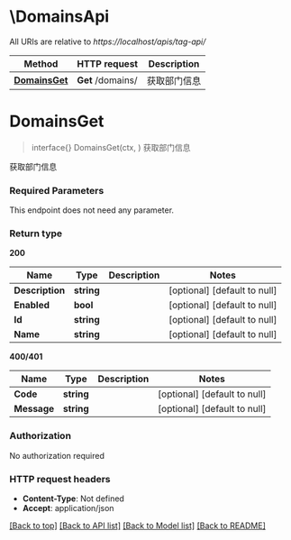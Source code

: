 # \DomainsApi

All URIs are relative to *https://localhost/apis/tag-api/*

Method | HTTP request | Description
------------- | ------------- | -------------
[**DomainsGet**](DomainsApi.md#DomainsGet) | **Get** /domains/ | 获取部门信息


# **DomainsGet**
> interface{} DomainsGet(ctx, )
获取部门信息

获取部门信息

### Required Parameters
This endpoint does not need any parameter.

### Return type

**200**

Name | Type | Description | Notes
------------ | ------------- | ------------- | -------------
**Description** | **string** |  | [optional] [default to null]
**Enabled** | **bool** |  | [optional] [default to null]
**Id** | **string** |  | [optional] [default to null]
**Name** | **string** |  | [optional] [default to null]
**400/401**

Name | Type | Description | Notes
------------ | ------------- | ------------- | -------------
**Code** | **string** |  | [optional] [default to null]
**Message** | **string** |  | [optional] [default to null]

### Authorization

No authorization required

### HTTP request headers

 - **Content-Type**: Not defined
 - **Accept**: application/json

[[Back to top]](#) [[Back to API list]](../README.md#documentation-for-api-endpoints) [[Back to Model list]](../README.md#documentation-for-models) [[Back to README]](../README.md)


